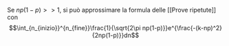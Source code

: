Se $np(1-p)>>1$, si può approssimare la formula delle [[Prove ripetute]] con
$$\int_{n_{inizio}}^{n_{fine}}\frac{1}{\sqrt{2\pi np(1-p)}}e^{\frac{-(k-np)^2}{2np(1-p)}}dn$$
